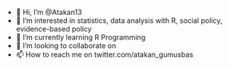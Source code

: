 - 👋 Hi, I’m @Atakan13
- 👀 I’m interested in statistics, data analysis with R, social policy, evidence-based policy 
- 🌱 I’m currently learning R Programming
- 💞️ I’m looking to collaborate on 
- 📫 How to reach me on twitter.com/atakan_gumusbas 

<!---
Atakan13/Atakan13 is a ✨ special ✨ repository because its `README.md` (this file) appears on your GitHub profile.
You can click the Preview link to take a look at your changes.
--->
